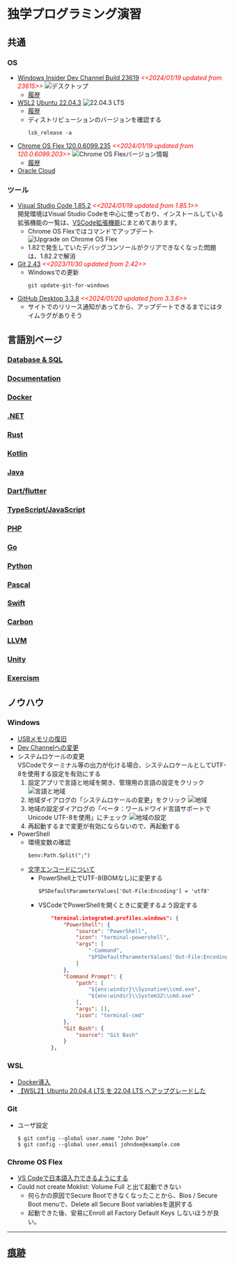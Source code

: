 # 独学プログラミング演習
##  共通
### OS
  - [Windows Insider Dev Channel Build 23619](https://aka.ms/DevLatest)
    <span style="color: red;">*<<2024/01/19 updated from 23615>>*</span>
    ![デスクトップ](./images/Windows/20240119_Windows11_Build23619.png)
    - [履歴](./windows/history.md)
  - [WSL2](https://learn.microsoft.com/ja-jp/windows/wsl/install) [Ubuntu 22.04.3](https://www.releases.ubuntu.com/jammy/)
    ![22.04.3 LTS](./images/Windows/20230826_WSL_Ubuntu22.04.3.png)
    - [履歴](./wsl/history.md)
    - ディストリビューションのバージョンを確認する
      ```
      lsb_release -a
      ```
  - [Chrome OS Flex 120.0.6099.235](https://chromereleases.googleblog.com/search/label/ChromeOS%20Flex) <span style="color: red;">*<<2024/01/19 updated from 120.0.6099.203>>*</span>
    ![Chrome OS Flexバージョン情報](./images/Chrome/20240119_Chrome_OS_Flex_120.0.6099.235.png)
    - [履歴](./chrome/history.md)
  - [Oracle Cloud](https://github.com/Tatsukiyoshi/Weekend_Programming/wiki/OracleCloud)
### ツール
  - [Visual Studio Code 1.85.2](https://code.visualstudio.com/) <span style="color: red;">*<<2024/01/19 updated from 1.85.1>>*</span> <BR />
    開発環境はVisual Studio Codeを中心に使っており、インストールしている拡張機能の一覧は、[VSCode拡張機能](_sub/vscodeExtensions.md)にまとめてあります。<BR />
    - Chrome OS Flexではコマンドでアップデート
    ![Upgrade on Chrome OS Flex](./images/Chrome/20240119_code_1.85.2.png)
    - 1.82で発生していたデバッグコンソールがクリアできなくなった問題は、1.82.2で解消
  - [Git 2.43](https://git-scm.com/download) <span style="color: red;">*<<2023/11/30 updated from 2.42>>*</span>
    - Windowsでの更新
      ```
      git update-git-for-windows
      ```
  - [GitHub Desktop 3.3.8](https://desktop.github.com/release-notes/) <span style="color: red;">*<<2024/01/20 updated from 3.3.6>>*</span>
    - サイトでのリリース通知があってから、アップデートできるまでにはタイムラグがありそう

##  言語別ページ
### [Database & SQL](https://github.com/Tatsukiyoshi/Weekend_Programming/wiki/Database)
### [Documentation](https://github.com/Tatsukiyoshi/Weekend_Programming/wiki/Documentation)
### [Docker](https://github.com/Tatsukiyoshi/Weekend_Programming/wiki/Docker)
### [.NET](https://github.com/Tatsukiyoshi/Weekend_Programming/wiki/.NET)
### [Rust](https://github.com/Tatsukiyoshi/Weekend_Programming/wiki/Rust)
### [Kotlin](https://github.com/Tatsukiyoshi/Weekend_Programming/wiki/Kotlin)
### [Java](https://github.com/Tatsukiyoshi/Weekend_Programming/wiki/Java)
### [Dart/flutter](https://github.com/Tatsukiyoshi/Weekend_Programming/wiki/Flutter)
### [TypeScript/JavaScript](https://github.com/Tatsukiyoshi/Weekend_Programming/wiki/TypeScript)
### [PHP](https://github.com/Tatsukiyoshi/Weekend_Programming/wiki/Php)
### [Go](https://github.com/Tatsukiyoshi/Weekend_Programming/wiki/Go)
### [Python](https://github.com/Tatsukiyoshi/Weekend_Programming/wiki/Python)
### [Pascal](https://github.com/Tatsukiyoshi/Weekend_Programming/wiki/Others#pascal)
### [Swift](https://github.com/Tatsukiyoshi/Weekend_Programming/wiki/Others#swift)
### [Carbon](https://github.com/Tatsukiyoshi/Weekend_Programming/wiki/Carbon)
### [LLVM](https://github.com/Tatsukiyoshi/Weekend_Programming/wiki/Others#llvm)
### [Unity](https://github.com/Tatsukiyoshi/Weekend_Programming/wiki/Unity)
### [Exercism](https://github.com/Tatsukiyoshi/Weekend_Programming/wiki/Exercism)

##  ノウハウ
### Windows
  - [USBメモリの復旧](https://jp.easeus.com/partition-manager/fix-usb-drive-incorrect-size.html)
  - [Dev Channelへの変更](https://mitomoha.hatenablog.com/entry/2023/08/11/010623)
  - システムロケールの変更 <BR>
    VSCodeでターミナル等の出力が化ける場合、システムロケールとしてUTF-8を使用する設定を有効にする
    1.  設定アプリで言語と地域を開き、管理用の言語の設定をクリック
        ![言語と地域](./images/Windows/20230921_SystemLocale1.png)
    1.  地域ダイアログの「システムロケールの変更」をクリック
        ![地域](./images/Windows/20230921_SystemLocale2.png)
    1.  地域の設定ダイアログの「ベータ：ワールドワイド言語サポートでUnicode UTF-8を使用」にチェック
        ![地域の設定](./images/Windows/20230921_SystemLocale3.png)
    1.  再起動するまで変更が有効にならないので、再起動する
  - PowerShell
    - 環境変数の確認
      ```shell
      $env:Path.Split(";")
      ```
    - [文字エンコードについて](https://learn.microsoft.com/ja-jp/powershell/module/microsoft.powershell.core/about/about_character_encoding?view=powershell-7.3)
      - PowerShell上でUTF-8(BOMなし)に変更する
        ```shell
        $PSDefaultParameterValues['Out-File:Encoding'] = 'utf8'
        ```
      - VSCodeでPowerShellを開くときに変更するよう設定する
        ```json
            "terminal.integrated.profiles.windows": {
                "PowerShell": {
                    "source": "PowerShell",
                    "icon": "terminal-powershell",
                    "args": [
                        "-Command",
                        "$PSDefaultParameterValues['Out-File:Encoding'] = 'utf8'"
                    ]
                },
                "Command Prompt": {
                    "path": [
                        "${env:windir}\\Sysnative\\cmd.exe",
                        "${env:windir}\\System32\\cmd.exe"
                    ],
                    "args": [],
                    "icon": "terminal-cmd"
                },
                "Git Bash": {
                    "source": "Git Bash"
                }
            },
        ```

### WSL
  - [Docker導入](https://github.com/Tatsukiyoshi/Weekend_Programming/wiki/Docker)
  - [【WSL2】Ubuntu 20.04.4 LTS を 22.04 LTS へアップグレードした](https://zenn.dev/ryuu/articles/upgrade-ubuntu2204-wsl)

### Git
  - ユーザ設定
    ```
    $ git config --global user.name "John Doe"
    $ git config --global user.email johndoe@example.com
    ```

### Chrome OS Flex
  - [VS Codeで日本語入力できるようにする](https://gotoblog.org/chromebook-vscode-japanese/)
  - Could not create Moklist: Volume Full と出て起動できない
    - 何らかの原因でSecure Bootできなくなったことから、Bios / Secure Boot menuで、Delete all Secure Boot variablesを選択する
    - 起動できた後、安易にEnroll all Factory Default Keys しないほうが良い。 

---
##  [痕跡](_sub/Profile.md)

